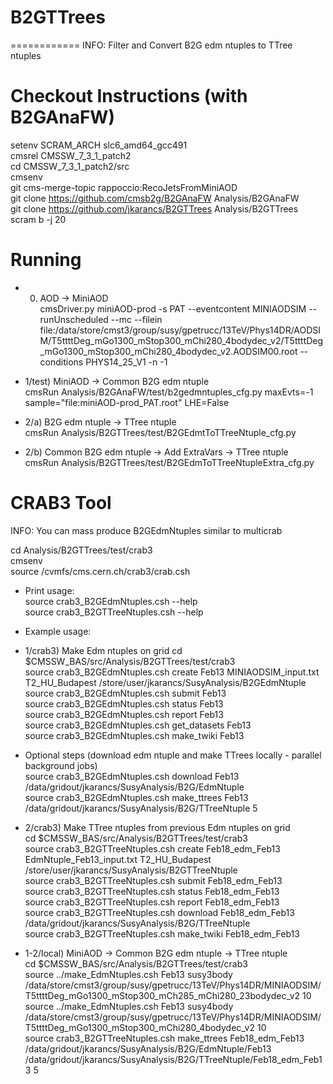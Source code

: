 # B2GTTrees
============
INFO: Filter and Convert B2G edm ntuples to TTree ntuples

Checkout Instructions (with B2GAnaFW)
=====================================

setenv SCRAM_ARCH slc6_amd64_gcc491  
cmsrel CMSSW_7_3_1_patch2  
cd CMSSW_7_3_1_patch2/src  
cmsenv  
git cms-merge-topic rappoccio:RecoJetsFromMiniAOD  
git clone https://github.com/cmsb2g/B2GAnaFW Analysis/B2GAnaFW  
git clone https://github.com/jkarancs/B2GTTrees Analysis/B2GTTrees  
scram b -j 20  

Running
=======

- 0) AOD -> MiniAOD  
cmsDriver.py miniAOD-prod -s PAT --eventcontent MINIAODSIM --runUnscheduled  --mc --filein file:/data/store/cmst3/group/susy/gpetrucc/13TeV/Phys14DR/AODSIM/T5ttttDeg_mGo1300_mStop300_mChi280_4bodydec_v2/T5ttttDeg_mGo1300_mStop300_mChi280_4bodydec_v2.AODSIM00.root --conditions PHYS14_25_V1 -n -1  

- 1/test) MiniAOD -> Common B2G edm ntuple  
cmsRun Analysis/B2GAnaFW/test/b2gedmntuples_cfg.py maxEvts=-1 sample="file:miniAOD-prod_PAT.root" LHE=False  

- 2/a) B2G edm ntuple -> TTree ntuple  
cmsRun Analysis/B2GTTrees/test/B2GEdmtToTTreeNtuple_cfg.py  

- 2/b) Common B2G edm ntuple -> Add ExtraVars -> TTree ntuple  
cmsRun Analysis/B2GTTrees/test/B2GEdmToTTreeNtupleExtra_cfg.py  

CRAB3 Tool
==========
INFO: You can mass produce B2GEdmNtuples similar to multicrab

cd Analysis/B2GTTrees/test/crab3  
cmsenv  
source /cvmfs/cms.cern.ch/crab3/crab.csh  

- Print usage:  
source crab3_B2GEdmNtuples.csh --help  
source crab3_B2GTTreeNtuples.csh --help  

- Example usage:

- 1/crab3) Make Edm ntuples on grid
cd $CMSSW_BAS/src/Analysis/B2GTTrees/test/crab3  
source crab3_B2GEdmNtuples.csh create Feb13 MINIAODSIM_input.txt T2_HU_Budapest /store/user/jkarancs/SusyAnalysis/B2GEdmNtuple  
source crab3_B2GEdmNtuples.csh submit Feb13  
source crab3_B2GEdmNtuples.csh status Feb13  
source crab3_B2GEdmNtuples.csh report Feb13  
source crab3_B2GEdmNtuples.csh get_datasets Feb13  
source crab3_B2GEdmNtuples.csh make_twiki Feb13  
- Optional steps (download edm ntuple and make TTrees locally - parallel background jobs)  
source crab3_B2GEdmNtuples.csh download Feb13 /data/gridout/jkarancs/SusyAnalysis/B2G/EdmNtuple  
source crab3_B2GEdmNtuples.csh make_ttrees Feb13 /data/gridout/jkarancs/SusyAnalysis/B2G/TTreeNtuple 5  

- 2/crab3) Make TTree ntuples from previous Edm ntuples on grid  
cd $CMSSW_BAS/src/Analysis/B2GTTrees/test/crab3  
source crab3_B2GTTreeNtuples.csh create Feb18_edm_Feb13 EdmNtuple_Feb13_input.txt T2_HU_Budapest /store/user/jkarancs/SusyAnalysis/B2GTTreeNtuple  
source crab3_B2GTTreeNtuples.csh submit Feb18_edm_Feb13  
source crab3_B2GTTreeNtuples.csh status Feb18_edm_Feb13  
source crab3_B2GTTreeNtuples.csh report Feb18_edm_Feb13  
source crab3_B2GTTreeNtuples.csh download Feb18_edm_Feb13 /data/gridout/jkarancs/SusyAnalysis/B2G/TTreeNtuple  
source crab3_B2GTTreeNtuples.csh make_twiki Feb18_edm_Feb13  

- 1-2/local) MiniAOD -> Common B2G edm ntuple -> TTree ntuple  
cd $CMSSW_BAS/src/Analysis/B2GTTrees/test/crab3  
source ../make_EdmNtuples.csh Feb13 susy3body /data/store/cmst3/group/susy/gpetrucc/13TeV/Phys14DR/MINIAODSIM/T5ttttDeg_mGo1300_mStop300_mCh285_mChi280_23bodydec_v2 10  
source ../make_EdmNtuples.csh Feb13 susy4body /data/store/cmst3/group/susy/gpetrucc/13TeV/Phys14DR/MINIAODSIM/T5ttttDeg_mGo1300_mStop300_mChi280_4bodydec_v2 10  
source crab3_B2GTTreeNtuples.csh make_ttrees Feb18_edm_Feb13 /data/gridout/jkarancs/SusyAnalysis/B2G/EdmNtuple/Feb13 /data/gridout/jkarancs/SusyAnalysis/B2G/TTreeNtuple/Feb18_edm_Feb13 5  

